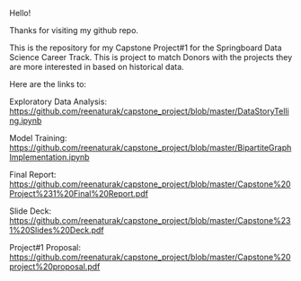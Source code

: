 Hello!

Thanks for visiting my github repo.

This is the repository for my Capstone Project#1 for the Springboard Data Science Career Track. This is project to match Donors with the projects they are more interested in based on historical data.

Here are the links to:

  Exploratory Data Analysis: https://github.com/reenaturak/capstone_project/blob/master/DataStoryTelling.ipynb

  Model Training: https://github.com/reenaturak/capstone_project/blob/master/BipartiteGraphImplementation.ipynb

  Final Report: https://github.com/reenaturak/capstone_project/blob/master/Capstone%20Project%231%20Final%20Report.pdf

  Slide Deck: https://github.com/reenaturak/capstone_project/blob/master/Capstone%231%20Slides%20Deck.pdf

  Project#1 Proposal: https://github.com/reenaturak/capstone_project/blob/master/Capstone%20project%20proposal.pdf
  
  
  
